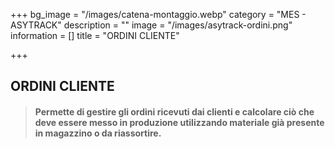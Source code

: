 +++
bg_image = "/images/catena-montaggio.webp"
category = "MES - ASYTRACK"
description = ""
image = "/images/asytrack-ordini.png"
information = []
title = "ORDINI CLIENTE"

+++
## ORDINI CLIENTE

> #### Permette di gestire gli ordini ricevuti dai clienti e calcolare ciò che deve essere messo in produzione utilizzando materiale già presente in magazzino o da riassortire.